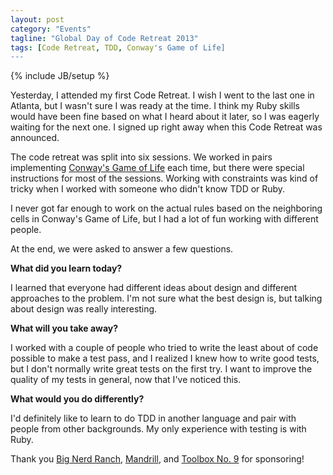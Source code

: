 ```yaml
---
layout: post
category: "Events"
tagline: "Global Day of Code Retreat 2013"
tags: [Code Retreat, TDD, Conway's Game of Life]
---
```

{% include JB/setup %}

Yesterday, I attended my first Code Retreat.  I wish I went to the last one in Atlanta, 
but I wasn't sure I was ready at the time.  I think my Ruby skills would have been fine 
based on what I heard about it later, so I was eagerly waiting for the next one.  I signed 
up right away when this Code Retreat was announced.

The code retreat was split into six sessions.  We worked in pairs implementing [Conway's Game 
of Life](http://en.wikipedia.org/wiki/Conway%27s_Game_of_Life) each time, but there were special instructions for most of the sessions.  Working 
with constraints was kind of tricky when I worked with someone who didn't know TDD or Ruby.

I never got far enough to work on the actual rules based on the neighboring cells in Conway's 
Game of Life, but I had a lot of fun working with different people. 

At the end, we were asked to answer a few questions.

**What did you learn today?**

I learned that everyone had different ideas about design and different approaches to the
problem.  I'm not sure what the best design is, but talking about design was really 
interesting. 
 
**What will you take away?**

I worked with a couple of people who tried to write the least about of code possible to make
a test pass, and I realized I knew how to write good tests, but I don't normally write great
tests on the first try.  I want to improve the quality of my tests in general, now that I've
noticed this.

**What would you do differently?**

I'd definitely like to learn to do TDD in another language and pair with people from other 
backgrounds.  My only experience with testing is with Ruby.

Thank you [Big Nerd Ranch](http://www.bignerdranch.com/), [Mandrill](http://www.mandrill.com/),
 and [Toolbox No. 9](http://www.toolbox9.com/) for sponsoring!
